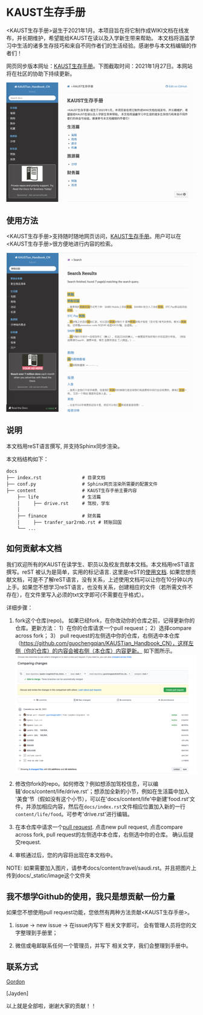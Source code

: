 # KAUST生存手册
<KAUST生存手册>诞生于2021年1月。本项目旨在将它制作成WIKI文档在线发布，并长期维护，希望能给KAUST在读以及入学新生带来帮助。 本文档将涵盖学习中生活的诸多生存技巧和来自不同作者们的生活经验。感谢参与本文档编辑的作者们！

网页同步版本网址：[KAUST生存手册](https://kaustian-handbook-cn.readthedocs.io/en/latest/)。下图截取时间：2021年1月27日。本网站将在社区的协助下持续更新。 

![KAUST生存手册网页](docs/_static/image/website.png)

## 使用方法
<KAUST生存手册>支持随时随地网页访问，[KAUST生存手册](https://kaustian-handbook-cn.readthedocs.io/en/latest/)。用户可以在<KAUST生存手册>很方便地进行内容的检索。 

![KAUST生存手册检索](docs/_static/image/search.png)


## 说明
本文档用reST语言撰写, 并支持Sphinx同步渲染。 

本文档结构如下：

    docs
    ├── index.rst               # 目录文档
    ├── conf.py                 # Sphinx网页渲染所需要的配置文件
    ├── content                 # KAUST生存手册主要内容
        ├── life                # 生活篇
        │     ├── drive.rst     # 驾校，学车
        │
        ├── finance             # 财务篇
        │     ├── tranfer_sar2rmb.rst # 转账回国
        └── ...

    
## 如何贡献本文档
我们欢迎所有的KAUST在读学生、职员以及校友贡献本文档。本文档用reST语言撰写。reST 被认为是简单，实用的标记语言. 这里是reST的[使用文档](https://zh-sphinx-doc.readthedocs.io/en/latest/rest.html). 如果您想贡献文档，可是不了解reST语言，没有关系，上述使用文档可以让你在10分钟以内上手。如果您不想学习reST语言，也没有关系，创建相应的文件（若所需文件不存在），在文件里写入必须的txt文字即可(不需要在乎格式）。  

详细步骤：

1. fork这个仓库(repo)。 如果已经fork，在你改动你的仓库之前，记得更新你的仓库。更新方法： 1）在你的仓库请求一个pull request； 2）选择compare across fork； 3） pull request的左侧选中你的仓库，右侧选中本仓库（https://github.com/guochengqian/KAUSTian_Handbook_CN），这样左侧（你的仓库）的内容会被右侧（本仓库）内容更新。 如下图所示。
![更新你的本地仓库](docs/_static/image/compare_change.png)

2. 修改你fork的repo。如何修改？例如想添加驾校信息，可以编辑'docs/content/life/drive.rst'；想添加全新的小节，例如在生活篇中加入 '美食'节（假如没有这个小节），可以在'docs/content/life'中新建'food.rst'文件，并添加相应内容，然后在`docs/index.rst`文件相应位置加入新的一行`content/life/food`。可参考'drive.rst'进行编辑。  

3. 在本仓库中请求一个[pull request](https://github.com/guochengqian/KAUSTian_Handbook_CN/pulls). 点击new pull request, 点击compare across fork, pull request的左侧选中本仓库，右侧选中你的仓库。 确认后提交request. 

4. 审核通过后，您的内容将出现在本文档中。


NOTE: 如果需要加入图片，请参考docs/content/travel/saudi.rst。并且把图片上传到docs/_static/image这个文件夹


## 我不想学Github的使用，我只是想贡献一份力量
如果您不想使用pull request功能，您依然有两种方法贡献<KAUST生存手册>。

1. issue -> new issue -> 在issue内写下 相关文字即可。 会有管理人员将您的文字整理到手册里； 

2. 微信或电邮联系任何一个管理员，并写下 相关文字，我们会整理到手册中。 


## 联系方式
[Gordon](mailto:guocheng.qian@kaust.edu.sa)  

[Jayden]


以上就是全部啦，谢谢大家的贡献！！



